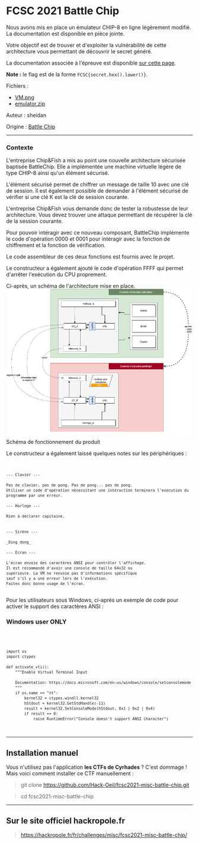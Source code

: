 # FCSC 2021 Battle Chip

Nous avons mis en place un émulateur CHIP-8 en ligne légèrement modifié. La documentation est disponible en pièce jointe.

Votre objectif est de trouver et d'exploiter la vulnérabilité de cette architecture vous permettant de découvrir le secret généré.

La documentation associée à l'épreuve est disponible [sur cette page](https://hackropole.fr/fr/doc/battle-chip/).

**Note :** le flag est de la forme <code>FCSC{secret.hex().lower()}</code>.

Fichiers :
- [VM.png](VM.png)
- [emulator.zip](emulator.zip)


Auteur : sheidan

Origine : [Battle Chip](https://hackropole.fr/fr/challenges/misc/fcsc2021-misc-battle-chip/)


-----------
### Contexte
L'entreprise Chip&Fish a mis au point une nouvelle architecture sécurisée baptisée BattleChip. Elle a implémentée une machine virtuelle légère de type CHIP-8 ainsi qu'un élément sécurisé.

L'élément sécurisé permet de chiffrer un message de taille 10 avec une clé de session. Il est également possible de demander à l'élément sécurisé de vérifier si une clé K est la clé de session courante.

L'entreprise Chip&Fish vous demande donc de tester la robustesse de leur architecture. Vous devez trouver une attaque permettant de récupérer la clé de la session courante.

Pour pouvoir intéragir avec ce nouveau composant, BattleChip implémente le code d'opération 0000 et 0001 pour intéragir avec la fonction de chiffrement et la fonction de vérification.

Le code assembleur de ces deux fonctions est fournis avec le projet.

Le constructeur a également ajouté le code d'opération FFFF qui permet d'arrêter l'exécution du CPU proprement.

Ci-après, un schéma de l'architecture mise en place.
![VM.png](VM.png)
Schéma de fonctionnement du produit

Le constructeur a également laissé quelques notes sur les périphériques :
<code>

    --- Clavier ---

    Pas de clavier, pas de pong. Pas de pong... pas de pong.
    Utiliser un code d'opération nécessitant une intéraction terminera l'execution du programme par une erreur.

    --- Horloge ---

    Rien à déclarer capitaine.


    --- Sirène ---

    _Ding dong_

    --- Ecran ---

    L'écran envoie des caractères ANSI pour contrôler l'affichage.
    Il est recommandé d'avoir une console de taille 64x32 ou
    supérieure. La VM ne renvoie pas d'informations spécifique
    sauf s'il y a une erreur lors de l'exécution.
    Faites donc bonne usage de l'écran.
</code>
Pour les utilisateurs sous Windows, ci-après un exemple de code pour activer le support des caractères ANSI :

### Windows user ONLY
<code>

    import os
    import ctypes

    def activate_vti():
        """Enable Virtual Terminal Input

        Documentation: https://docs.microsoft.com/en-us/windows/console/setconsolemode
        """
        if os.name == "nt":
            kernel32 = ctypes.windll.kernel32
            hStdout = kernel32.GetStdHandle(-11)
            result = kernel32.SetConsoleMode(hStdout, 0x1 | 0x2 | 0x4)
            if result == 0:
                raise RuntimeError("Console doesn't support ANSI character")
</code>

-----------

## Installation manuel
Vous n'utilisez pas l'application **les CTFs de Cyrhades** ? C'est dommage !
Mais voici comment installer ce CTF manuellement :

> git clone https://github.com/Hack-Oeil/fcsc2021-misc-battle-chip.git

> cd fcsc2021-misc-battle-chip


-----------

## Sur le site officiel hackropole.fr
> https://hackropole.fr/fr/challenges/misc/fcsc2021-misc-battle-chip/